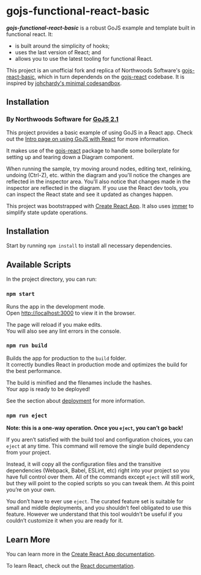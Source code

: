 # gojs-functional-react-basic

***gojs-functional-react-basic*** is a robust GoJS example and template built in functional react. It:

* is built around the simplicity of hooks;
* uses the last version of React; and
* allows you to use the latest tooling for functional React.

This project is an unofficial fork and replica of Northwoods Software's [gojs-react-basic](https://github.com/NorthwoodsSoftware/gojs-react-basic), which in turn dependends on the [gojs-react](https://github.com/NorthwoodsSoftware/gojs-react) codebase. It is inspired by [johchardy's minimal codesandbox](https://codesandbox.io/s/gojs-react-minimal-hooks-o9306?file=/src/App.js).

## Installation

### By Northwoods Software for [GoJS 2.1](https://gojs.net)

This project provides a basic example of using GoJS in a React app.
Check out the [Intro page on using GoJS with React](https://gojs.net/latest/intro/react.html) for more information.

It makes use of the [gojs-react](https://github.com/NorthwoodsSoftware/gojs-react) package to handle some boilerplate for setting up and tearing down a Diagram component.

When running the sample, try moving around nodes, editing text, relinking, undoing (Ctrl-Z), etc. within the diagram
and you'll notice the changes are reflected in the inspector area. You'll also notice that changes
made in the inspector are reflected in the diagram. If you use the React dev tools,
you can inspect the React state and see it updated as changes happen.

This project was bootstrapped with [Create React App](https://github.com/facebook/create-react-app).
It also uses [immer](https://immerjs.github.io/immer/docs/introduction) to simplify state update operations.

## Installation

Start by running `npm install` to install all necessary dependencies.

## Available Scripts

In the project directory, you can run:

### `npm start`

Runs the app in the development mode.<br>
Open [http://localhost:3000](http://localhost:3000) to view it in the browser.

The page will reload if you make edits.<br>
You will also see any lint errors in the console.

### `npm run build`

Builds the app for production to the `build` folder.<br>
It correctly bundles React in production mode and optimizes the build for the best performance.

The build is minified and the filenames include the hashes.<br>
Your app is ready to be deployed!

See the section about [deployment](https://facebook.github.io/create-react-app/docs/deployment) for more information.

### `npm run eject`

**Note: this is a one-way operation. Once you `eject`, you can’t go back!**

If you aren’t satisfied with the build tool and configuration choices, you can `eject` at any time. This command will remove the single build dependency from your project.

Instead, it will copy all the configuration files and the transitive dependencies (Webpack, Babel, ESLint, etc) right into your project so you have full control over them. All of the commands except `eject` will still work, but they will point to the copied scripts so you can tweak them. At this point you’re on your own.

You don’t have to ever use `eject`. The curated feature set is suitable for small and middle deployments, and you shouldn’t feel obligated to use this feature. However we understand that this tool wouldn’t be useful if you couldn’t customize it when you are ready for it.

## Learn More

You can learn more in the [Create React App documentation](https://facebook.github.io/create-react-app/docs/getting-started).

To learn React, check out the [React documentation](https://reactjs.org/).
